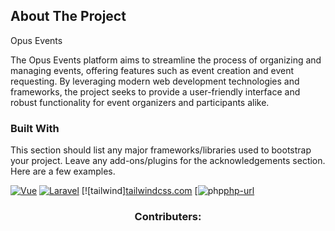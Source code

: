 

## About The Project

Opus Events

The Opus Events platform aims to streamline the process of organizing and managing events, offering features such as event creation and event requesting. By leveraging modern web development technologies and frameworks, the project seeks to provide a user-friendly interface and robust functionality for event organizers and participants alike.


### Built With

This section should list any major frameworks/libraries used to bootstrap your project. Leave any add-ons/plugins for the acknowledgements section. Here are a few examples.



[![Vue][Vue.js]][Vue-url]
[![Laravel][Laravel.com]][Laravel-url]
[![tailwind][tailwindcss.com][tailwind-url]
[![php][php.net][php-url]


<h3 align="center">Contributers:</h3><br>



[Vue.js]: https://img.shields.io/badge/Vue.js-35495E?style=for-the-badge&logo=vuedotjs&logoColor=4FC08D
[Vue-url]: https://vuejs.org/
[Laravel.com]: https://img.shields.io/badge/Laravel-FF2D20?style=for-the-badge&logo=laravel&logoColor=white
[Laravel-url]: https://laravel.com
[tailwind.com]:https://img.shields.io/badge/Tailwind_CSS-grey?style=for-the-badge&logo=tailwind-css&logoColor=38B2AC
[tailwind-url]:https://tailwindcss.com/
[php.net]:https://shields.io/badge/-PHP-3776AB?style=flat&logo=php
[php-url]:https://www.php.net/


